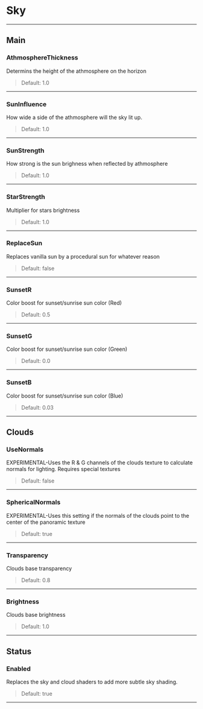# Sky

---

## Main

### AthmosphereThickness

Determins the height of the athmosphere on the horizon

>Default: 1.0

---

### SunInfluence

How wide a side of the athmosphere will the sky lit up.

>Default: 1.0

---

### SunStrength

How strong is the sun brighness when reflected by athmosphere

>Default: 1.0

---

### StarStrength

Multiplier for stars brightness

>Default: 1.0

---

### ReplaceSun

Replaces vanilla sun by a procedural sun for whatever reason

>Default: false

---

### SunsetR

Color boost for sunset/sunrise sun color (Red)

>Default: 0.5

---

### SunsetG

Color boost for sunset/sunrise sun color (Green)

>Default: 0.0

---

### SunsetB

Color boost for sunset/sunrise sun color (Blue)

>Default: 0.03

---

## Clouds

### UseNormals

EXPERIMENTAL-Uses the R & G channels of the clouds texture to calculate normals for lighting. Requires special textures

>Default: false

---

### SphericalNormals

EXPERIMENTAL-Uses this setting if the normals of the clouds point to the center of the panoramic texture

>Default: true

---

### Transparency

Clouds base transparency

>Default: 0.8

---

### Brightness

Clouds base brightness

>Default: 1.0

---

## Status

### Enabled

Replaces the sky and cloud shaders to add more subtle sky shading.

>Default: true

---

